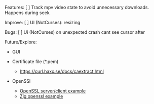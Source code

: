 Features:
[ ] Track mpv video state to avoid unnecessary downloads. Happens during seek

Improve:
[ ] UI (NotCurses): resizing

Bugs:
[ ] Ui (NotCurses) on unexpected crash cant see cursor after



Future/Explore:
- GUI
- Certificate file (*.pem)
    - https://curl.haxx.se/docs/caextract.html

- OpenSSl
    - [OpenSSL server/client example](https://aticleworld.com/ssl-server-client-using-openssl-in-c/)
    - [Zig openssl example](https://github.com/marler8997/ziget/blob/master/openssl/ssl.zig)

